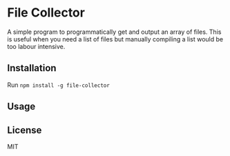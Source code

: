 # File Collector

A simple program to programmatically get and output an array of files. This is useful when you need a list of files but manually compiling a list would be too labour intensive.

## Installation

Run `npm install -g file-collector`

## Usage

## License

MIT
